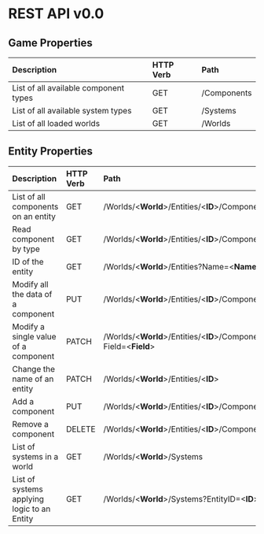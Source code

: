 # REST API v0.0

## Game Properties

| Description | HTTP Verb | Path |
| :---------- | :-------- | :--- |
| List of all available component types | GET | /Components |
| List of all available system types | GET | /Systems |
| List of all loaded worlds | GET | /Worlds |

## Entity Properties

| Description | HTTP Verb | Path |
| :---------- | :-------- | :--- |
| List of all components on an entity | GET | /Worlds/\<**World**>/Entities/\<**ID**>/Components |
| Read component by type | GET | /Worlds/\<**World**>/Entities/\<**ID**>/Components/\<**Type**> |
| ID of the entity | GET | /Worlds/\<**World**>/Entities?Name=\<**Name**>|
| Modify all the data of a component | PUT | /Worlds/\<**World**>/Entities/\<**ID**>/Components/\<**Component**> |
| Modify a single value of a component | PATCH | /Worlds/\<**World**>/Entities/\<**ID**>/Components/\<**Component**>?Field=<**Field**> |
| Change the name of an entity | PATCH | /Worlds/\<**World**>/Entities/\<**ID**> |
| Add a component | PUT | /Worlds/\<**World**>/Entities/\<**ID**>/Components/<**Component**> |
| Remove a component | DELETE | /Worlds/\<**World**>/Entities/\<**ID**>/Components/<**Component**> |
| List of systems in a world | GET | /Worlds/\<**World**>/Systems |
| List of systems applying logic to an Entity | GET | /Worlds/\<**World**>/Systems?EntityID=\<**ID**> |
